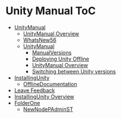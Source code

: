 Unity Manual ToC
================
 - [UnityManual]()
	 - [UnityManual Overview](UnityManual_1.md)
	 - [WhatsNew56](WhatsNew56.md)
	 - [UnityManual]()
		 - [ManualVersions](ManualVersions.md)
		 - [Deploying Unity Offline](DeployingUnityOffline.md)
		 - [UnityManual Overview](UnityManual.md)
		 - [Switching between Unity versions](SwitchingDocumentationVersions.md)
 - [InstallingUnity]()
	 - [OfflineDocumentation](OfflineDocumentation.md)
 - [Leave Feedback](LeaveFeedback.md)
 - [InstallingUnity Overview](InstallingUnity.md)
 - [FolderOne]()
	 - [NewNodePAdminST](NewNodePAdminST.md)

